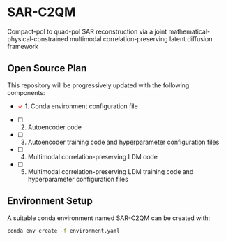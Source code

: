 # SAR-C2QM

Compact-pol to quad-pol SAR reconstruction via a joint mathematical-physical-constrained multimodal correlation-preserving latent diffusion framework

## Open Source Plan

This repository will be progressively updated with the following components:

- <span style="color:red">✓</span> 1. Conda environment configuration file
- [ ] 2. Autoencoder code
- [ ] 3. Autoencoder training code and hyperparameter configuration files
- [ ] 4. Multimodal correlation-preserving LDM code
- [ ] 5. Multimodal correlation-preserving LDM training code and hyperparameter configuration files

## Environment Setup

A suitable conda environment named SAR-C2QM can be created with:

```bash
conda env create -f environment.yaml
